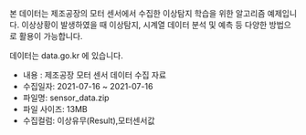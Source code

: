본 데이터는 제조공장의 모터 센서에서 수집한 이상탐지 학습을 위한 알고리즘 예제입니다.
이상상황이 발생하였을 때 이상탐지, 시계열 데이터 분석 및 예측 등 다양한 방법으로 활용이 가능합니다.

데이터는 data.go.kr 에 있습니다.

- 내용 : 제조공장 모터 센서 데이터 수집 자료
- 수집일자: 2021-07-16 ~ 2021-07-16
- 파일명: sensor_data.zip
- 파일 사이즈: 13MB
- 수집컬럼: 이상유무(Result),모터센서값